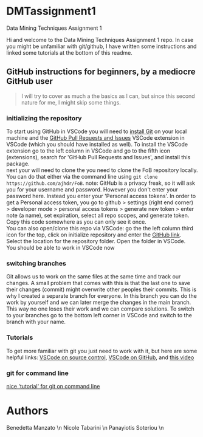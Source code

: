 # DMTassignment1

Data Mining Techniques Assignment 1 

Hi and welcome to the Data Mining Techniques Assignment 1 repo. In case you might be unfamiliar with git/github, I have written some instructions and linked some tutorials at the bottom of this readme. 


## GitHub instructions for beginners, by a mediocre GitHub user

> I will try to cover as much a the basics as I can, but since this second nature for me, I might skip some things.

### initializing the repository
To start using GitHub in VSCode you will need to [install Git](https://git-scm.com/downloads) on your local machine and the [GitHub Pull Requests and Issues](https://marketplace.visualstudio.com/items?itemName=GitHub.vscode-pull-request-github) VSCode extension in VSCode (which you should have installed as well). To install the VSCode extension go to the left column in VSCode and go to the fifth icon (extensions), search for 'GitHub Pull Requests and Issues', and install this package.  
next your will need to clone the you need to clone the FoB repository locally. You can do that either via the command line using `git clone https://github.com/ajhdr/FoB`. note: GitHub is a privacy freak, so it will ask you for your username and password. However you don't enter your password here. Instead you enter your 'Personal access tokens'. In order to get a Personal access token, you go to github > settings (right end corner) > developer mode > personal access tokens > generate new token > enter note (a name), set expiration, select all repo scopes, and generate token. Copy this code somewhere as you can only see it once.  
You can also open/clone this repo via VSCode: go the the left column third icon for the top, click on initialize repository and enter the [GitHub link](https://github.com/ajhdr/MLproject). Select the location for the repository folder. Open the folder in VSCode.  
You should be able to work in VSCode now

### switching branches
Git allows us to work on the same files at the same time and track our changes. A small problem that comes with this is that the last one to save their changes (commit) might overwrite other peoples their commits. This is why I created a separate branch for everyone. In this branch you can do the work by yourself and we can later merge the changes in the main branch. This way no one loses their work and we can compare solutions. To switch to your branches go to the bottom left corner in VSCode and switch to the branch with your name.

### Tutorials

To get more familiar with git you just need to work with it, but here are some helpful links: [VSCode on source control](https://code.visualstudio.com/docs/editor/versioncontrol), [VSCode on GitHub](https://code.visualstudio.com/docs/editor/github), and [this video](https://www.youtube.com/watch?v=F2DBSH2VoHQ&ab_channel=Ihatetomatoes)

### git for command line 
[nice 'tutorial' for git on command line](https://docs.gitlab.com/ee/gitlab-basics/start-using-git.html)

# Authors 
Benedetta Manzato \n
Nicole Tabarini  \n
Panayiotis Soteriou  \n
